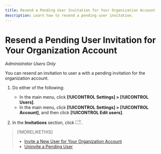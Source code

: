 ```yaml
---
title: Resend a Pending User Invitation for Your Organization Account
description: Learn how to resend a pending user invitation.
---
```

# Resend a Pending User Invitation for Your Organization Account

*Administrator Users Only*

You can resend an invitation to user a with a pending invitation for the organization account.

1. Do either of the following:

    * In the main menu, click **[!UICONTROL Settings] > [!UICONTROL Users]**.
    * In the main menu, click **[!UICONTROL Settings] > [!UICONTROL Account]**, and then click **[!UICONTROL Edit users]**.

1. In the **Invitations** section, click ![Resend](/help/dsp/assets/resend.png).

>[!MORELIKETHIS]
>
>* [Invite a New User for Your Organization Account](user-invite.md)
>* [Uninvite a Pending User](user-uninvite.md)

<!-- >* [Edit User Permissions or Delete a User](user-edit.md) -->
